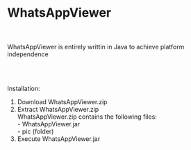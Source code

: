 # WhatsAppViewer
<br /><br />
WhatsAppViewer is entirely writtin in Java to achieve platform independence

<br /><br />

Installation:
1. Download WhatsAppViewer.zip
2. Extract WhatsAppViewer.zip
<br />WhatsAppViewer.zip contains the following files:
<br /><tab indent=20>- WhatsAppViewer.jar
<br /><tab indent=20>- pic (folder)
3. Execute WhatsAppViewer.jar
